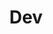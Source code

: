 ---
layout: list
title: Dev
slug: dev
menu: true
submenu: true
order: 3
description: >
  All Things about Programming
---